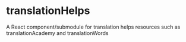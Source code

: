 # translationHelps
A React component/submodule for translation helps resources such as translationAcademy and translationWords
